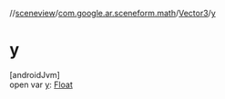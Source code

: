 //[sceneview](../../../index.md)/[com.google.ar.sceneform.math](../index.md)/[Vector3](index.md)/[y](y.md)

# y

[androidJvm]\
open var [y](y.md): [Float](https://kotlinlang.org/api/latest/jvm/stdlib/kotlin/-float/index.html)
